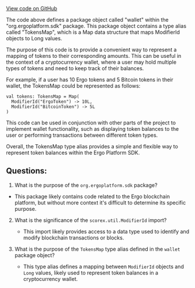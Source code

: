 [View code on GitHub](sigmastate-interpreterhttps://github.com/ScorexFoundation/sigmastate-interpreter/sdk/shared/src/main/scala/org/ergoplatform/sdk/wallet/package.scala)

The code above defines a package object called "wallet" within the "org.ergoplatform.sdk" package. This package object contains a type alias called "TokensMap", which is a Map data structure that maps ModifierId objects to Long values. 

The purpose of this code is to provide a convenient way to represent a mapping of tokens to their corresponding amounts. This can be useful in the context of a cryptocurrency wallet, where a user may hold multiple types of tokens and need to keep track of their balances. 

For example, if a user has 10 Ergo tokens and 5 Bitcoin tokens in their wallet, the TokensMap could be represented as follows:

```
val tokens: TokensMap = Map(
  ModifierId("ErgoToken") -> 10L,
  ModifierId("BitcoinToken") -> 5L
)
```

This code can be used in conjunction with other parts of the project to implement wallet functionality, such as displaying token balances to the user or performing transactions between different token types. 

Overall, the TokensMap type alias provides a simple and flexible way to represent token balances within the Ergo Platform SDK.
## Questions: 
 1. What is the purpose of the `org.ergoplatform.sdk` package?
   - This package likely contains code related to the Ergo blockchain platform, but without more context it's difficult to determine its specific purpose.

2. What is the significance of the `scorex.util.ModifierId` import?
   - This import likely provides access to a data type used to identify and modify blockchain transactions or blocks.

3. What is the purpose of the `TokensMap` type alias defined in the `wallet` package object?
   - This type alias defines a mapping between `ModifierId` objects and `Long` values, likely used to represent token balances in a cryptocurrency wallet.